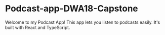 # Podcast-app-DWA18-Capstone
Welcome to my Podcast App! This app lets you listen to podcasts easily. It's built with React and TypeScript.
